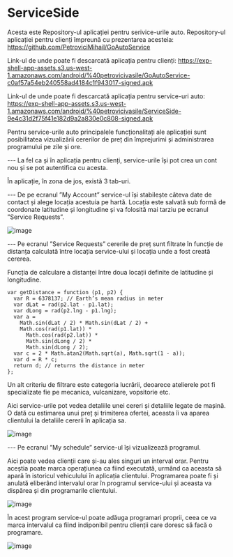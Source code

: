 # ServiceSide

Acesta este Repository-ul aplicației pentru serivice-urile auto. Repository-ul aplicației pentru clienți împreună cu prezentarea acesteia: https://github.com/PetroviciMihail/GoAutoService

Link-ul de unde poate fi descarcată aplicația pentru clienți: https://exp-shell-app-assets.s3.us-west-1.amazonaws.com/android/%40petrovicivasile/GoAutoService-c0af57a54eb240558ad4184c1f943017-signed.apk

Link-ul de unde poate fi descarcată aplicația pentru service-uri auto: https://exp-shell-app-assets.s3.us-west-1.amazonaws.com/android/%40petrovicivasile/ServiceSide-9e4c31d2f75f41e182d9a2a830e0c808-signed.apk

Pentru service-urile auto principalele funcționalitați ale aplicației sunt posibilitatea vizualizării cererilor de preț din împrejurimi și administrarea programului pe zile și ore.

--- La fel ca și în aplicația pentru clienți, service-urile își pot crea un cont nou și se pot autentifica cu acesta.

În aplicație, în zona de jos, există 3 tab-uri. 

--- De pe ecranul  ”My Account” service-ul își stabilește câteva date de contact și alege locația acestuia pe hartă. Locația este salvată sub formă de coordonate latitudine și longitudine și va folosită mai tarziu pe ecranul ”Service Requests”.

![image](https://user-images.githubusercontent.com/61497362/190125484-fff63d37-b068-41d8-8464-0f32e93225aa.png)

--- Pe ecranul ”Service Requests” cererile de preț sunt filtrate în funcție de distanța calculată între locația service-ului și locația unde a fost creată cererea. 

Funcția de calculare a distanței între doua locații definite de latitudine și longitudine.
```
var getDistance = function (p1, p2) {
  var R = 6378137; // Earth’s mean radius in meter
  var dLat = rad(p2.lat - p1.lat);
  var dLong = rad(p2.lng - p1.lng);
  var a =
    Math.sin(dLat / 2) * Math.sin(dLat / 2) +
    Math.cos(rad(p1.lat)) *
      Math.cos(rad(p2.lat)) *
      Math.sin(dLong / 2) *
      Math.sin(dLong / 2);
  var c = 2 * Math.atan2(Math.sqrt(a), Math.sqrt(1 - a));
  var d = R * c;
  return d; // returns the distance in meter
};
```

Un alt criteriu de filtrare este categoria lucrării, deoarece atelierele pot fi specializate fie pe mecanica, vulcanizare, vopsitorie etc.

Aici service-urile pot vedea detaliile unei cereri și detaliile legate de mașină. O dată cu estimarea unui preț și trimiterea ofertei, aceasta îi va aparea clientului la detaliile cererii în aplicația sa.

![image](https://user-images.githubusercontent.com/61497362/190128571-54dc7c4b-0208-4475-9434-292b09f88c44.png)


--- Pe ecranul ”My schedule” service-ul își vizualizează programul.

Aici poate vedea clienții care și-au ales singuri un interval orar. Pentru aceștia poate marca operațiunea ca fiind executată, urmând ca aceasta să apară în istoricul vehiculului în aplicația clientului.
Programarea poate fi și anulată eliberând intervalul orar în programul service-ului și aceasta va dispărea și din programarile clientului.

![image](https://user-images.githubusercontent.com/61497362/190130795-e576d19c-6b50-44d4-b81d-b176c863524c.png)

În acest program service-ul poate adăuga programari proprii, ceea ce va marca intervalul ca fiind indiponibil pentru clienții care doresc să facă o programare.

![image](https://user-images.githubusercontent.com/61497362/190131720-d3120ddd-2938-483d-98ef-57bfb01dd796.png)

